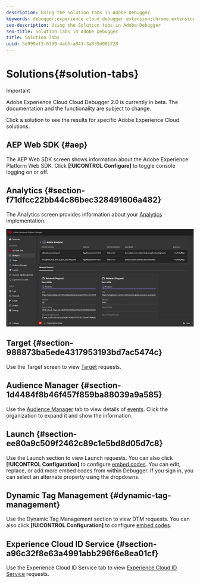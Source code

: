 ```yaml
---
description: Using the Solution tabs in Adobe Debugger
keywords: debugger;experience cloud debugger extension;chrome;extension;summary;clear;requests;solutions;solution;information;analytics;target;audience manager;media optimizer;amo;id service
seo-description: Using the Solution tabs in Adobe Debugger
seo-title: Solution Tabs in Adobe Debugger
title: Solution Tabs
uuid: 5e999ef2-6399-4ab5-a841-3a839d081728
---
```


# Solutions{#solution-tabs}

> [!IMPORTANT]
>
> Adobe Experience Cloud Cloud Debugger 2.0 is currently in beta. The documentation and the functionality are subject to change. 

Click a solution to see the results for specific Adobe Experience Cloud solutions.

## AEP Web SDK {#aep}

The AEP Web SDK screen shows information about the Adobe Experience Platform Web SDK. Click **[!UICONTROL Configure]** to toggle console logging on or off.

## Analytics {#section-f71dfcc22bb44c86bec328491606a482}

The Analytics screen provides information about your [Analytics](https://docs.adobe.com/content/help/en/analytics/landing/home.html) implementation.

![](assets/analytics.jpg)

## Target {#section-988873ba5ede4317953193bd7ac5474c}

Use the Target screen to view [Target](https://docs.adobe.com/content/help/en/target/using/target-home.html) requests<!-- or [Mbox Trace](https://docs.adobe.com/content/help/en/target/using/activities/troubleshoot-activities/content-trouble.html) response details-->.

## Audience Manager {#section-1d4484f8b46f457f859ba88039a9a585}

Use the [Audience Manager](https://docs.adobe.com/content/help/en/audience-manager/user-guide/aam-home.html) tab to view details of [events](https://docs.adobe.com/content/help/en/audience-manager/user-guide/api-and-sdk-code/dcs/dcs-event-calls/dcs-event-calls.html). Click the organization to expand it and show the information.

## Launch {#section-ee80a9c509f2462c89c1e5bd8d05d7c8}

Use the Launch section to view Launch requests. You can also click **[!UICONTROL Configuration]** to configure [embed codes](https://docs.adobe.com/content/help/en/launch/using/reference/upgrade/link-dtm-embed-code.html). You can edit, replace, or add more embed codes from within Debugger. If you sign in, you can select an alternate property using the dropdowns.

## Dynamic Tag Management {#dynamic-tag-management}

Use the Dynamic Tag Management section to view DTM requests. You can also click **[!UICONTROL Configuration]** to configure [embed codes](https://docs.adobe.com/content/help/en/dtm/using/client-side/code.html).

## Experience Cloud ID Service {#section-a96c32f8e63a4991abb296f6e8ea01cf}

Use the Experience Cloud ID Service tab to view [Experience Cloud ID Service](https://docs.adobe.com/content/help/en/id-service/using/home.html) requests.